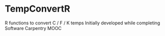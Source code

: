 # TempConvertR
R functions to convert C / F / K temps
Initially developed while completing Software Carpentry MOOC
